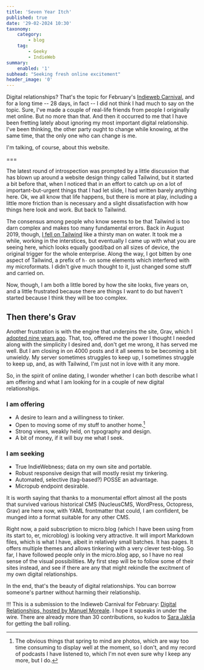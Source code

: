 ```yaml
---
title: 'Seven Year Itch'
published: true
date: '29-02-2024 10:30'
taxonomy:
    category:
        - blog
    tag:
        - Geeky
        - IndieWeb
summary:
    enabled: '1'
subhead: "Seeking fresh online excitement"
header_image: '0'
---
```


Digital relationships? That's the topic for February's [Indieweb Carnival](https://indieweb.org/indieweb-carnival), and for a long time -- 28 days, in fact -- I did not think I had much to say on the topic. Sure, I've made a couple of real-life friends from people I originally met online. But no more than that. And then it occurred to me that I have been fretting lately about ignoring my most important digital relationship. I've been thinking, the other party ought to change while knowing, at the same time, that the only one who can change is me.

I'm talking, of course, about this website.

===

The latest round of introspection was prompted by a little discussion that has blown up around a website design thingy called Tailwind, but it started a bit before that, when I noticed that in an effort to catch up on a lot of important-but-urgent things that I had let slide, I had written barely anything here. Ok, we all know that life happens, but there is more at play, including a little more friction than is necessary and a slight dissatisfaction with how things here look and work. But back to Tailwind.

The consensus among people who know seems to be that Tailwind is too darn complex and makes too many fundamental errors. Back in August 2019, though, [I fell on Tailwind](https://www.jeremycherfas.net/blog/no-more-reverse-engineering) like a thirsty man on water. It took me a while, working in the interstices, but eventually I came up with what you are seeing here, which looks equally good/bad on all sizes of device, the original trigger for the whole enterprise. Along the way, I got bitten by one aspect of Tailwind, a prefix of `h-` on some elements which interfered with my microformats. I didn't give much thought to it, just changed some stuff and carried on.

Now, though, I am both a little bored by how the site looks, five years on, and a little frustrated because there are things I want to do but haven't started because I think they will be too complex.

## Then there's Grav

Another frustration is with the engine that underpins the site, Grav, which I [adopted nine years ago](https://www.jeremycherfas.net/blog/ready-to-deploy). That, too, offered me the power I thought I needed along with the simplicity I desired and, don't get me wrong, it has served me well. But I am closing in on 4000 posts and it all seems to be becoming a bit unwieldy. My server sometimes struggles to keep up, I sometimes struggle to keep up, and, as with Tailwind, I'm just not in love with it any more.

So, in the spirit of online dating, I wonder whether I can both describe what I am offering and what I am looking for in a couple of new digital relationships.

### I am offering
- A desire to learn and a willingness to tinker.
- Open to moving some of my stuff to another home.[^1]
- Strong views, weakly held, on typography and design.
- A bit of money, if it will buy me what I seek.

### I am seeking
- True IndieWebness; data on my own site and portable.
- Robust responsive design that will mostly resist my tinkering.
- Automated, selective (tag-based?) POSSE an advantage.
- Micropub endpoint desirable.

It is worth saying that thanks to a monumental effort almost all the posts that survived various historical CMS (NucleusCMS, WordPress, Octopress, Grav) are here now, with YAML frontmatter that could, I am confident, be munged into a format suitable for any other CMS.

Right now, a paid subscription to micro.blog (which I have been using from its start to, er, microblog) is looking very attractive. It will import Markdown files, which is what I have, albeit in relatively small batches. It has pages. It offers multiple themes and allows tinkering with a very clever test-blog. So far, I have followed people only in the micro.blog app, so I have no real sense of the visual possibilities. My first step will be to follow some of their sites instead, and see if there are any that might rekindle the excitment of my own digital relationships.

In the end, that's the beauty of digital relationships. You can borrow someone's partner without harming their relationship.


[^1]: The obvious things that spring to mind are photos, which are way too time consuming to display well at the moment, so I don't, and my record of podcasts I have listened to, which I'm not even sure why I keep any more, but I do.

!!! This is a submission to the Indieweb Carnival for February: [Digital Relationships, hosted by Manuel Moreale](https://manuelmoreale.com/indieweb-carnival-digital-relationships). I hope it squeaks in under the wire. There are already more than 30 contributions, so kudos to [Sara Jakša](https://sarajaksa.eu/2023/06/carnival-of-indieweb-june-2023-edition-indieweb-and-cooking) for getting the ball rolling.